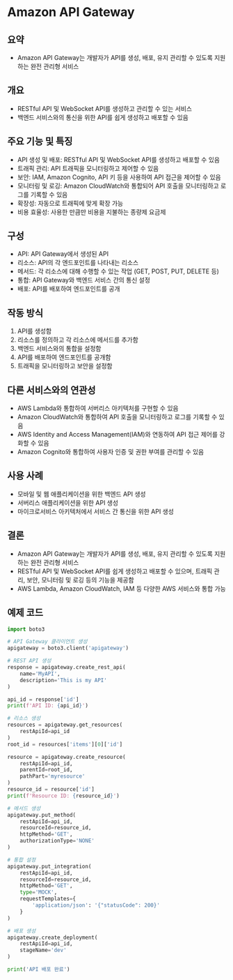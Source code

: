 # Amazon API Gateway

## 요약
- Amazon API Gateway는 개발자가 API를 생성, 배포, 유지 관리할 수 있도록 지원하는 완전 관리형 서비스

## 개요
- RESTful API 및 WebSocket API를 생성하고 관리할 수 있는 서비스
- 백엔드 서비스와의 통신을 위한 API를 쉽게 생성하고 배포할 수 있음

## 주요 기능 및 특징
- API 생성 및 배포: RESTful API 및 WebSocket API를 생성하고 배포할 수 있음
- 트래픽 관리: API 트래픽을 모니터링하고 제어할 수 있음
- 보안: IAM, Amazon Cognito, API 키 등을 사용하여 API 접근을 제어할 수 있음
- 모니터링 및 로깅: Amazon CloudWatch와 통합되어 API 호출을 모니터링하고 로그를 기록할 수 있음
- 확장성: 자동으로 트래픽에 맞게 확장 가능
- 비용 효율성: 사용한 만큼만 비용을 지불하는 종량제 요금제

## 구성
- API: API Gateway에서 생성된 API
- 리소스: API의 각 엔드포인트를 나타내는 리소스
- 메서드: 각 리소스에 대해 수행할 수 있는 작업 (GET, POST, PUT, DELETE 등)
- 통합: API Gateway와 백엔드 서비스 간의 통신 설정
- 배포: API를 배포하여 엔드포인트를 공개

## 작동 방식
1. API를 생성함
2. 리소스를 정의하고 각 리소스에 메서드를 추가함
3. 백엔드 서비스와의 통합을 설정함
4. API를 배포하여 엔드포인트를 공개함
5. 트래픽을 모니터링하고 보안을 설정함

## 다른 서비스와의 연관성
- AWS Lambda와 통합하여 서버리스 아키텍처를 구현할 수 있음
- Amazon CloudWatch와 통합하여 API 호출을 모니터링하고 로그를 기록할 수 있음
- AWS Identity and Access Management(IAM)와 연동하여 API 접근 제어를 강화할 수 있음
- Amazon Cognito와 통합하여 사용자 인증 및 권한 부여를 관리할 수 있음

## 사용 사례
- 모바일 및 웹 애플리케이션을 위한 백엔드 API 생성
- 서버리스 애플리케이션을 위한 API 생성
- 마이크로서비스 아키텍처에서 서비스 간 통신을 위한 API 생성

## 결론
- Amazon API Gateway는 개발자가 API를 생성, 배포, 유지 관리할 수 있도록 지원하는 완전 관리형 서비스
- RESTful API 및 WebSocket API를 쉽게 생성하고 배포할 수 있으며, 트래픽 관리, 보안, 모니터링 및 로깅 등의 기능을 제공함
- AWS Lambda, Amazon CloudWatch, IAM 등 다양한 AWS 서비스와 통합 가능

## 예제 코드
```python
import boto3

# API Gateway 클라이언트 생성
apigateway = boto3.client('apigateway')

# REST API 생성
response = apigateway.create_rest_api(
    name='MyAPI',
    description='This is my API'
)

api_id = response['id']
print(f'API ID: {api_id}')

# 리소스 생성
resources = apigateway.get_resources(
    restApiId=api_id
)
root_id = resources['items'][0]['id']

resource = apigateway.create_resource(
    restApiId=api_id,
    parentId=root_id,
    pathPart='myresource'
)
resource_id = resource['id']
print(f'Resource ID: {resource_id}')

# 메서드 생성
apigateway.put_method(
    restApiId=api_id,
    resourceId=resource_id,
    httpMethod='GET',
    authorizationType='NONE'
)

# 통합 설정
apigateway.put_integration(
    restApiId=api_id,
    resourceId=resource_id,
    httpMethod='GET',
    type='MOCK',
    requestTemplates={
        'application/json': '{"statusCode": 200}'
    }
)

# 배포 생성
apigateway.create_deployment(
    restApiId=api_id,
    stageName='dev'
)

print('API 배포 완료')
```